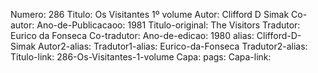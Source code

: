 Numero: 286
Titulo: Os Visitantes 1º volume
Autor: Clifford D Simak
Co-autor: 
Ano-de-Publicacaoo: 1981
Titulo-original: The Visitors
Tradutor: Eurico da Fonseca
Co-tradutor: 
Ano-de-edicao: 1980
alias: Clifford-D-Simak
Autor2-alias: 
Tradutor1-alias: Eurico-da-Fonseca
Tradutor2-alias: 
Titulo-link: 286-Os-Visitantes-1-volume
Capa: 
pags: 
Capa-link: